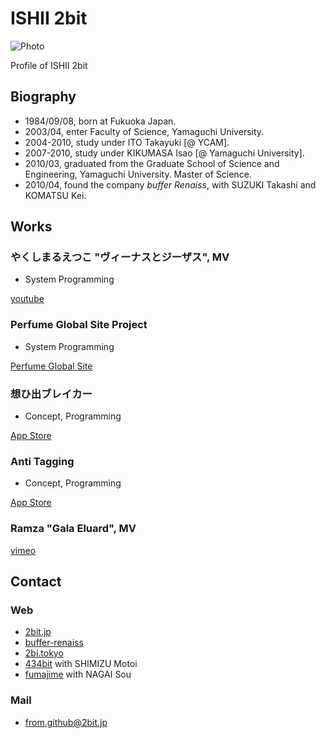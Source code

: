 # ISHII 2bit

![Photo](https://raw.github.com/wiki/2bbb/Profile/prof.png)

Profile of ISHII 2bit

## Biography

* 1984/09/08, born at Fukuoka Japan.
* 2003/04, enter Faculty of Science, Yamaguchi University.
* 2004-2010, study under ITO Takayuki [@ YCAM].
* 2007-2010, study under KIKUMASA Isao [@ Yamaguchi University].
* 2010/03, graduated from the Graduate School of Science and Engineering, Yamaguchi University. Master of Science.
* 2010/04, found the company *buffer Renaiss*, with SUZUKI Takashi and KOMATSU Kei.

## Works

### やくしまるえつこ "ヴィーナスとジーザス", MV

* System Programming

[youtube](http://www.youtube.com/watch?v=CKqLuG98bGE)

### Perfume Global Site Project

* System Programming

[Perfume Global Site](http://www.perfume-global.com)

### 想ひ出ブレイカー

* Concept, Programming

[App Store](http://bit.ly/OmohideBreaker)

### Anti Tagging

* Concept, Programming

[App Store](http://bit.ly/AntiTagging)

### Ramza "Gala Eluard", MV

[vimeo](https://vimeo.com/92619952)

## Contact

### Web

* [2bit.jp](http://2bit.jp/)
* [buffer-renaiss](http://buffer-renaiss.com/)
* [2bi.tokyo](http://2bi.tokyo/)
* [434bit](http://434bit.asia/) with SHIMIZU Motoi
* [fumajime](http://fumajime.net/) with NAGAI Sou

### Mail

* from.github@2bit.jp
